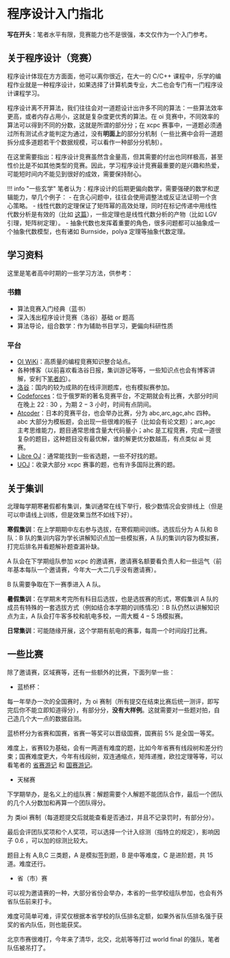 # 程序设计入门指北

**写在开头**：笔者水平有限，竞赛能力也不是很强，本文仅作为一个入门参考。

## 关于程序设计（竞赛）

程序设计体现在方方面面，他可以离你很近，在大一的 C/C++ 课程中，乐学的编程作业就是一种程序设计，如果选择了计算机类专业，大二也会专门有一门程序设计课程学习。

程序设计离不开算法，我们往往会对一道题设计出许多不同的算法：一些算法效率更高，或者内存占用小，这就是复杂度更优秀的算法。在 oi 竞赛中，不同效率的算法可以得到不同的分数，这就是所谓的部分分；在 xcpc 赛事中，一道题必须通过所有测试点才能判定为通过，没有**明面上**的部分分机制（一些比赛中会将一道题拆分成多道题若干个数据规模，可以看作一种部分分机制）。

在这里需要指出：程序设计竞赛虽然含金量高，但其需要的付出也同样极高，甚至性价比是不如其他类型的竞赛。因此，学习程序设计竞赛最重要的是兴趣和热爱，可能短时间内不能见到很好的成效，需要保持耐心。

!!! info "一些玄学"
    笔者认为：程序设计的后期更偏向数学，需要强硬的数学和逻辑能力，举几个例子：
    - 在贪心问题中，往往会使用调整法或反证法证明一个贪心策略。
    - 线性代数的定理保证了矩阵幂的高效处理，同时在标记传递中用线性代数分析是有效的（比如 [这篇](https://www.cnblogs.com/-cchen-/p/18867852)），一些定理也是线性代数分析的产物（比如 LGV引理，矩阵树定理）。
    - 抽象代数也发挥着重要的角色，很多问题都可以抽象成一个抽象代数模型，也有诸如 Burnside，polya 定理等抽象代数定理。

## 学习资料

这里是笔者高中时期的一些学习方法，供参考：

### 书籍

- 算法竞赛入门经典（蓝书）
- 深入浅出程序设计竞赛（洛谷）基础 or 题高
- 算法导论，组合数学：作为辅助书目学习，更偏向科研性质

### 平台

- [OI WiKi](https://oi-wiki.org/)：高质量的编程竞赛知识整合站点。
- 各种博客（以前喜欢看洛谷日报，集训游记等等，一些知识点也会有博客讲解，安利下[笔者的](https://www.cnblogs.com/-cchen-)）。
- [洛谷](https://www.luogu.com.cn/)：国内的较为成熟的在线评测题库，也有模拟赛参加。
- [Codeforces](https://codeforces.com/)：位于俄罗斯的著名竞赛平台，不定期就会有比赛，大部分时间在晚上 $22:30$ ，为期 $2-3$ 小时，时间有点阴间。
- [Atcoder](https://atcoder.jp/)：日本的竞赛平台，也会举办比赛，分为 abc,arc,agc,ahc 四种。abc 大部分为模板题，会出现一些很难的板子（比如会有论文题）；arc,agc 主考思维能力，题目通常思维含量大代码量小；ahc 是工程竞赛，完成一道很复杂的题目，这种题目没有最优解，谁的解更优分数越高，有点类似 ai 竞赛。
- [Libre OJ](https://loj.ac/)：通常能找到一些省选题，一些不好找的题。
- [UOJ](https://uoj.ac/)：收录大部分 xcpc 赛事的题，也有许多国际比赛的题。

## 关于集训

北理每学期寒暑假都有集训，集训通常在线下举行，极少数情况会安排线上（但是可以申请线上训练，但是效果当然不如线下好）。

**寒假集训**：在上学期期中左右参与选拔，在寒假期间训练。选拔后分为 A 队和 B 队：B 队的集训内容为学长讲解知识点加一些模拟赛，A 队的集训内容为模拟赛，打完后排名并看题解补题查漏补缺。

A 队会在下学期组队参加 xcpc 的邀请赛，邀请赛名额要看负责人和一些运气（前年基本每队一个邀请赛，今年大一大二几乎没有邀请赛）。

B 队需要争取在下一赛季进入 A 队。

**暑假集训**：在学期末考完所有科目后选拔，也是选拔赛的形式，寒假集训 A 队的成员有特殊的一套选拔方式（例如结合本学期的训练情况）：B 队仍然以讲解知识点为主，A 队会打牛客多校和航电多校，一周大概 $4-5$ 场模拟赛。

**日常集训**：可能随缘开展，这个学期有航电的赛事，每周一个时间段打比赛。


## 一些比赛

除了邀请赛，区域赛等，还有一些额外的比赛，下面列举一些：

- 蓝桥杯：

每一年举办一次的全国赛时，为 oi 赛制（所有提交在结束比赛后统一测评，即写完后你不能立即知道得分），有部分分，**没有大样例**。这就需要对一些题对拍，自己造几个大一点的数据自测。

蓝桥杯分为省赛和国赛，省赛一等奖可以晋级国赛，国赛前 $5\%$ 是全国一等奖。

难度上，省赛较为基础，会有一两道有难度的题，比如今年省赛有线段树和差分约束；国赛难度更大，今年有线段树，双连通缩点，矩阵递推，欧拉定理等等，可以看笔者的 [省赛游记](https://www.luogu.com.cn/article/64vz1zam) 和 [国赛游记](https://www.cnblogs.com/-cchen-/p/18929541)。

- 天梯赛

下学期举办，是名义上的组队赛：解题需要个人解题不能团队合作，最后一个团队的几个人分数加和再算一个团队得分。

为 类ioi 赛制（每道题提交后就能查看是否通过，并且不记录罚时，有部分分）。

最后会评团队奖项和个人奖项，可以选择一个计入综测（指特立的规定），影响因子 $0.6$ ，可以加的综测比较大。

题目上有 A,B,C 三类题，A 是模拟签到题，B 是中等难度，C 是进阶题，共 $15$ 道。难度还行。

- 省（市）赛

可以视为邀请赛的一种，大部分省份会举办，本省的一些学校组队参加，也会有外省队伍前来打卡。

难度可简单可难，评奖仅根据本省学校的队伍排名定额，如果外省队伍排名强于获奖的省内队伍，则也能获奖。

北京市赛很难打，今年来了清华，北交，北航等等打过 world final 的强队，笔者队伍被吊打了。